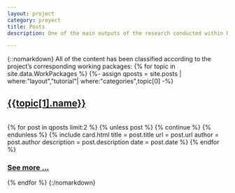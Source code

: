 ```yaml
---
layout: project
category: proyect
title: Posts
description: One of the main outputs of the research conducted within DyCon is the development of new computational methods and tools (algorithms, tutorials, sample codes, software and simulations), all of which are being integrated in a computational platform. This page offers a higher layer of the work that is currently taking place inside the DyCon team.

---
```


 {::nomarkdown}
All of the content has been classified according to the project’s corresponding working packages:
    {% for topic in site.data.WorkPackages %}
      {%- assign qposts = site.posts | where:"layout","tutorial"| where:"categories",topic[0] -%}
      <a href="{{site.url}}{{site.baseurl}}/workpackage/{{topic[0]}}">
        <h2 class="topic-title">{{topic[1].name}}</h2>
      </a>  
      {% for post in qposts limit:2 %}
        {% unless post %}
          {% continue %}
        {% endunless %}
        {% include card.html title       = post.title
                             url         = post.url 
                             author      = post.author 
                             description = post.description
                             date        = post.date %}
      {% endfor %}
    <h3 class="see-more"><a href="{{site.url}}{{site.baseurl}}/workpackage/{{topic[0]}}">See more ...</a></h3>
    {% endfor %}
{:/nomarkdown}
